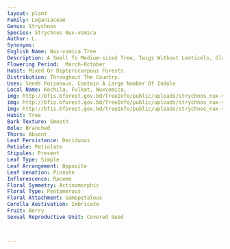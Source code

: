 ```yaml
---
layout: plant
Family: Loganiaceae
Genus: Strychnos
Species: Strychnos Nux-vomica
Author: L.
Synonyms: 
English Name: Nux-vomica Tree
Description: A Small To Medium-sized Tree, Twigs Without Lenticels, Glabrous, Spines Sometimes Present. Leaves Simple, Opposite, Petiolate, Petioles 0.5-1.0 Cm Long, Glabrous, Lamina Elliptic To Sub-orbicular, Base Rounded To Subtruncate, 4.0-10.5 Ã— 3.0-8.6 Cm, Apex Subacuminate, Often Mucronate, Glabrous, 3-5 Nerved. Inflorescence Terminal On Axillary Branches, Many-flowered, Tomentose. Flowers Pedicellate, Bisexual, Regular. Sepals 5, Ovate, Tomentose Outside. Petals 5, Connate BelowTo Form A Corolla Tube, Greenish-white, Corolla Tube C 3 Times As Long As The Lobes, Lobes Densely Papillose. Stamens 5, Sessile, Anthers 1.5-1.8 Mm Long, Oblong, Glabrous. Carpels 2, United, Ovary Superior, Styles Short, Stigmas Capitate, Papillose. Fruit A Berry, 2.5-4.0 Cm In Diameter, Green, Turning Orange To Red When Ripe, Globose, Glabrous, Thick-walled, 1-4 Seeded. Seeds Discoid, Thick, Very Hard, Surface Sericeous.
Flowering Period:  March-October
Habit: Mixed Or Dipterocarpous Forests.
Distribution: Throughout The Country.
Uses: Seeds Poisonous, Contain A Large Number Of Indole 
Local Name: Kochila, Fulkat, Nuxvomica, 
img: http://bfis.bforest.gov.bd/TreeInfo/public/uploads/strychnos_nux-vomica.jpg
img: http://bfis.bforest.gov.bd/TreeInfo/public/uploads/strychnos_nux-vomica1.jpg
img: http://bfis.bforest.gov.bd/TreeInfo/public/uploads/strychnos_nux-vomica2.jpg
Habit: Tree
Bark Texture: Smooth
Bole: Branched
Thorn: Absent
Leaf Persistence: Deciduous
Petiole: Petiolate
Stipules: Present
Leaf Type: Simple
Leaf Arrangement: Opposite
Leaf Venation: Pinnate
Inflorescence: Raceme
Floral Symmetry: Actinomorphic
Floral Type: Pentamerous
Floral Attachment: Gamopetalous
Corolla Aestivation: Imbricate
Fruit: Berry
Sexual Reproductive Unit: Covered Seed



---
```


